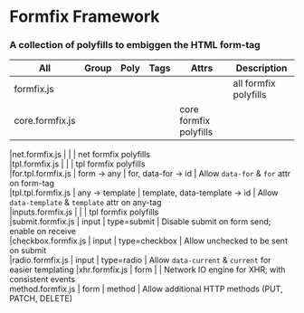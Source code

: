 # Formfix Framework

### A collection of polyfills to embiggen the HTML form-tag


All   | Group      | Poly      | Tags            | Attrs                           | Description                                            
------|------------|-----------|-----------------|---------------------------------|----------------------------------------------------
formfix.js                   |||                 |                                 | all formfix polyfills                                  
 | core.formfix.js            ||                 |                                 | core formfix polyfills 

|net.formfix.js       |                 |                                 | net formfix polyfills                                  
|tpl.formfix.js       |                 |                                 | tpl formfix polyfills                                  
|for.tpl.formfix.js       | form -> any     | for, data-for -> id             | Allow `data-for` & `for` attr on form-tag              
|tpl.tpl.formfix.js       | any -> template | template, data-template -> id   | Allow `data-template` & `template` attr on any-tag              
|inputs.formfix.js    |                 |                                 | tpl formfix polyfills                                  
|submit.formfix.js    |  input          | type=submit                     | Disable submit on form send; enable on receive         
|checkbox.formfix.js  |  input          | type=checkbox                   | Allow unchecked to be sent on submit                   
|radio.formfix.js     |  input          | type=radio                      | Allow `data-current` & `current` for easier templating 
|xhr.formfix.js       | form            |                                 | Network IO engine for XHR; with consistent events      
method.formfix.js    | form            | method                          | Allow additional HTTP methods (PUT, PATCH, DELETE)     